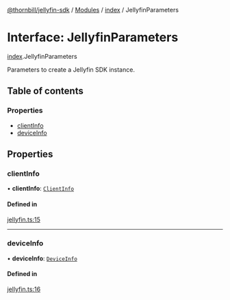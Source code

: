 [@thornbill/jellyfin-sdk](../README.md) / [Modules](../modules.md) / [index](../modules/index.md) / JellyfinParameters

# Interface: JellyfinParameters

[index](../modules/index.md).JellyfinParameters

Parameters to create a Jellyfin SDK instance.

## Table of contents

### Properties

- [clientInfo](index.JellyfinParameters.md#clientinfo)
- [deviceInfo](index.JellyfinParameters.md#deviceinfo)

## Properties

### clientInfo

• **clientInfo**: [`ClientInfo`](index.ClientInfo.md)

#### Defined in

[jellyfin.ts:15](https://github.com/jellyfin/jellyfin-sdk-typescript/blob/7402732/src/jellyfin.ts#L15)

___

### deviceInfo

• **deviceInfo**: [`DeviceInfo`](index.DeviceInfo.md)

#### Defined in

[jellyfin.ts:16](https://github.com/jellyfin/jellyfin-sdk-typescript/blob/7402732/src/jellyfin.ts#L16)
